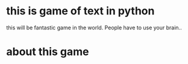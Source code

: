 # this is game of text in python
this will be fantastic game in the world.
People have to use your brain..
# about this game
